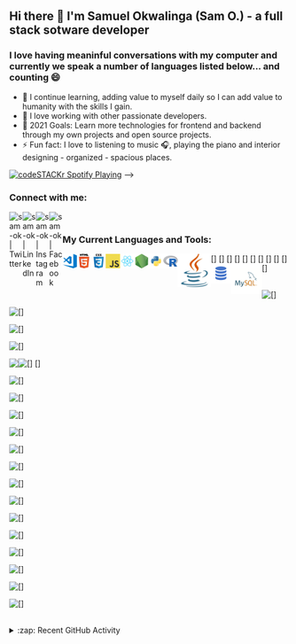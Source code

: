 ## Hi there 👋 I'm Samuel Okwalinga (Sam O.) - a full stack sotware developer


### I love having meaninful conversations with my computer and currently we speak a number of languages listed below... and counting 😄

<!-- - 🔭 I just launched my first course: [Become A VS Code SuperHero!][course]! -->

- 🌱 I continue learning, adding value to myself daily so I can add value to humanity with the skills I gain.
- 👯 I love working with other passionate developers.
- 🥅 2021 Goals: Learn more technologies for frontend and backend through my own projects and open source projects.
- ⚡ Fun fact: I love to listening to music 🎧, playing the piano and interior designing - organized - spacious places.

[<img src="https://now-playing-codestackr.vercel.app/api/spotify-playing" alt="codeSTACKr Spotify Playing" width="350" />](https://open.spotify.com/user/swyqyimdc12jajde4vpwd2x1b) -->

### Connect with me:

<!-- [<img align="left" alt="codeSTACKr.com" width="22px" src="https://raw.githubusercontent.com/iconic/open-iconic/master/svg/globe.svg" />][website] -->
<!-- [<img align="left" alt="codeSTACK | YouTube" width="22px" src="https://cdn.jsdelivr.net/npm/simple-icons@v3/icons/youtube.svg" />][youtube] -->

[<img align="left" alt="sam-ok | Twitter" width="24px" src="https://cdn.jsdelivr.net/npm/simple-icons@v3/icons/twitter.svg" />][twitter]
[<img align="left" alt="sam-ok | LinkedIn" width="24px" src="https://cdn.jsdelivr.net/npm/simple-icons@v3/icons/linkedin.svg" />][linkedin]
[<img align="left" alt="sam-ok | Instagram" width="24px" src="https://cdn.jsdelivr.net/npm/simple-icons@v3/icons/instagram.svg" />][instagram]
[<img align="left" alt="sam-ok | Facebook" width="24px" src="https://cdn.jsdelivr.net/npm/simple-icons@v3/icons/facebook.svg" />][facebook]


<br />

### My Current Languages and Tools:

[<img align="left" alt="Visual Studio Code" width="26px" src="https://raw.githubusercontent.com/github/explore/80688e429a7d4ef2fca1e82350fe8e3517d3494d/topics/visual-studio-code/visual-studio-code.png" />]
[<img align="left" alt="HTML5" width="26px" src="https://raw.githubusercontent.com/github/explore/80688e429a7d4ef2fca1e82350fe8e3517d3494d/topics/html/html.png" />]
[<img align="left" alt="CSS3" width="26px" src="https://raw.githubusercontent.com/github/explore/80688e429a7d4ef2fca1e82350fe8e3517d3494d/topics/css/css.png" />]
[<img align="left" alt="JavaScript" width="26px" src="https://raw.githubusercontent.com/github/explore/80688e429a7d4ef2fca1e82350fe8e3517d3494d/topics/javascript/javascript.png" />]
[<img align="left" alt="React" width="26px" src="https://raw.githubusercontent.com/github/explore/80688e429a7d4ef2fca1e82350fe8e3517d3494d/topics/react/react.png" />]
[<img align="left" alt="Node.js" width="26px" src="https://raw.githubusercontent.com/github/explore/80688e429a7d4ef2fca1e82350fe8e3517d3494d/topics/nodejs/nodejs.png" />]
[<img align="left" alt="Python" width="26px" src="https://raw.githubusercontent.com/github/explore/80688e429a7d4ef2fca1e82350fe8e3517d3494d/topics/python/python.png" />]
[<img align="left" alt="R" width="26px" src="https://raw.githubusercontent.com/github/explore/80688e429a7d4ef2fca1e82350fe8e3517d3494d/topics/r/r.png" />]
[<img align="left" alt="Java" width="60px" src="https://raw.githubusercontent.com/github/explore/80688e429a7d4ef2fca1e82350fe8e3517d3494d/topics/java/java.png" />]
[<img align="left" alt="SQL" width="36px" src="https://raw.githubusercontent.com/github/explore/80688e429a7d4ef2fca1e82350fe8e3517d3494d/topics/sql/sql.png" />]
[<img align="left" alt="MySQL" width="56px" src="https://raw.githubusercontent.com/github/explore/80688e429a7d4ef2fca1e82350fe8e3517d3494d/topics/mysql/mysql.png" />]
<!-- [<img align="left" alt="MongoDB" width="66px" src="https://raw.githubusercontent.com/github/explore/80688e429a7d4ef2fca1e82350fe8e3517d3494d/topics/mongodb/mongodb.png" />]
[<img align="left" alt="Git" width="36px" src="https://raw.githubusercontent.com/github/explore/80688e429a7d4ef2fca1e82350fe8e3517d3494d/topics/git/git.png" />]
[<img align="left" alt="GitHub" width="26px" src="https://raw.githubusercontent.com/github/explore/78df643247d429f6cc873026c0622819ad797942/topics/github/github.png" />] -->

<br/>
[<img align = "left" src="https://img.shields.io/badge/node.js%20-%2343853D.svg?&style=for-the-badge&logo=node.js&logoColor=white"/>]

[<img align = "left" src="https://img.shields.io/badge/javascript%20-%23323330.svg?&style=for-the-badge&logo=javascript&logoColor=%23F7DF1E"/>]

[<img align = "left" src="https://img.shields.io/badge/html5%20-%23E34F26.svg?&style=for-the-badge&logo=html5&logoColor=white"/>]

[<img align = "left" src="https://img.shields.io/badge/css3%20-%231572B6.svg?&style=for-the-badge&logo=css3&logoColor=white"/>]

[<img align = "left" src="https://img.shields.io/badge/python%20-%2314354C.svg?&style=for-the-badge&logo=python&logoColor=white"/>]
[<img align = "left" src="https://img.shields.io/badge/java-%23ED8B00.svg?&style=for-the-badge&logo=java&logoColor=white"/>]

[<img align = "left" src="https://img.shields.io/badge/r-%23276DC3.svg?&style=for-the-badge&logo=r&logoColor=white"/>]


[<img align = "left" src="https://img.shields.io/badge/express.js%20-%23404d59.svg?&style=for-the-badge"/>]

[<img align = "left" src="https://img.shields.io/badge/react%20-%2320232a.svg?&style=for-the-badge&logo=react&logoColor=%2361DAFB"/>]

[<img align = "left" src="https://img.shields.io/badge/vuejs%20-%2335495e.svg?&style=for-the-badge&logo=vue.js&logoColor=%234FC08D"/>]

[<img align = "left" src="https://img.shields.io/badge/bootstrap%20-%23563D7C.svg?&style=for-the-badge&logo=bootstrap&logoColor=white"/>]

[<img align = "left" src="https://img.shields.io/badge/material%20ui%20-%230081CB.svg?&style=for-the-badge&logo=material-ui&logoColor=white"/>]

[<img align = "left" src="https://img.shields.io/badge/adobe%20xd%20-%23FF26BE.svg?&style=for-the-badge&logo=adobe%20xd&logoColor=white"/>]

[<img align = "left" src="https://img.shields.io/badge/git%20-%23F05033.svg?&style=for-the-badge&logo=git&logoColor=white"/>]

[<img align = "left" src="https://img.shields.io/badge/github%20-%23121011.svg?&style=for-the-badge&logo=github&logoColor=white"/>]

[<img align = "left" src="https://img.shields.io/badge/firebase%20-%23039BE5.svg?&style=for-the-badge&logo=firebase"/>]

[<img align = "left" src="https://img.shields.io/badge/heroku%20-%23430098.svg?&style=for-the-badge&logo=heroku&logoColor=white"/>]

[<img align = "left" src="https://img.shields.io/badge/mysql-%2300f.svg?&style=for-the-badge&logo=mysql&logoColor=white"/>]

[<img align = "left" src ="https://img.shields.io/badge/MongoDB-%234ea94b.svg?&style=for-the-badge&logo=mongodb&logoColor=white"/>]

[<img align = "left" src ="https://img.shields.io/badge/sqlite-%2307405e.svg?&style=for-the-badge&logo=sqlite&logoColor=white"/>]


<br />
<details>
  <summary>:zap: Recent GitHub Activity</summary>
  
<!--START_SECTION:activity-->
1. 🎉 Merged PR [#6](https://github.com/sam-ok/Mondo-PWA/pull/6) in [sam-ok/Mondo-PWA](https://github.com/sam-ok/Mondo-PWA)
2. ❌ Closed PR [#2](https://github.com/sam-ok/Mondo-PWA/pull/2) in [sam-ok/Mondo-PWA](https://github.com/sam-ok/Mondo-PWA)
3. 🎉 Merged PR [#5](https://github.com/sam-ok/Mondo-PWA/pull/5) in [sam-ok/Mondo-PWA](https://github.com/sam-ok/Mondo-PWA)
4. 🗣 Commented on [#5](https://github.com/sam-ok/Mondo-PWA/issues/5) in [sam-ok/Mondo-PWA](https://github.com/sam-ok/Mondo-PWA)
5. ❌ Closed PR [#4](https://github.com/sam-ok/Mondo-PWA/pull/4) in [sam-ok/Mondo-PWA](https://github.com/sam-ok/Mondo-PWA)
<!--END_SECTION:activity-->

</details>

<!-- <br />
<details>
  <summary>:zap: GitHub Stats</summary>

  <img align="left" alt="sam-ok's GitHub Stats" src="https://sam-ok-git-master.sam-ok.vercel.app/api?username=sam-ok&show_icons=true&hide_border=true" />

</details>
 -->
<br />
<br />

[twitter]: https://twitter.com/SamuelOkwalinga
[instagram]: https://www.instagram.com/sokwalinga
[linkedin]: https://www.linkedin.com/in/samuel-okwalinga
[facebook]: https://www.facebook.com/Sokwalinga
[gmail]: sam.ictdev@gmail.com
